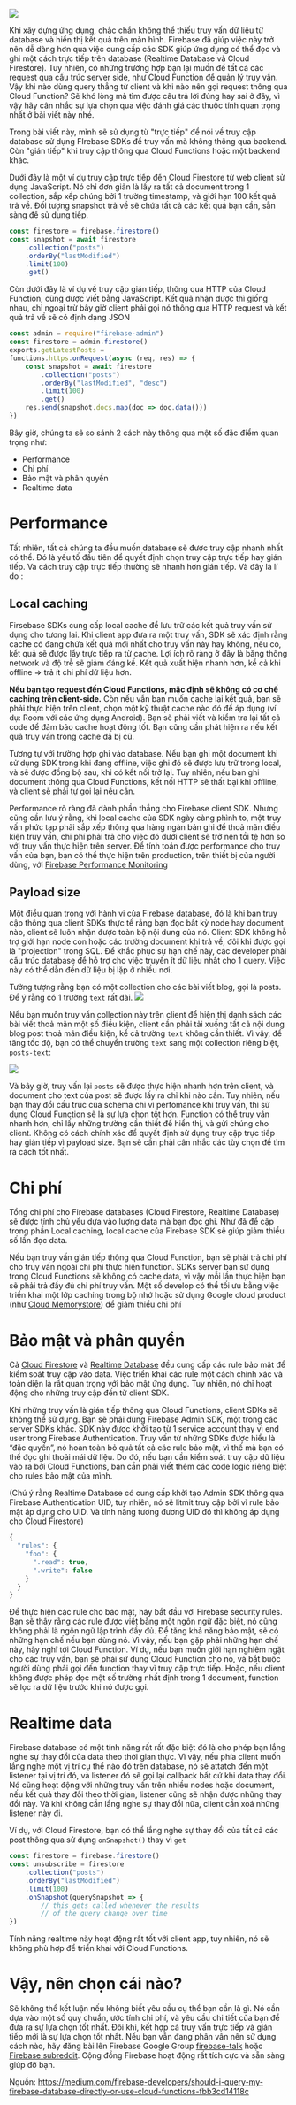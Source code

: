 ![](https://images.viblo.asia/8e59b353-692c-486b-bbba-efa8a65d8e5f.png)

Khi xây dựng ứng dụng, chắc chắn không thể thiếu truy vấn dữ liệu từ database  và hiển thị kết quả trên màn hình. Firebase đã giúp việc này trở nên dễ dàng hơn qua việc cung cấp các SDK giúp ứng dụng có thể đọc và ghi một cách trực tiếp trên database (Realtime Database và Cloud Firestore). Tuy nhiên, có những trường hợp bạn lại muốn để tất cả các request qua cấu trúc server side, như Cloud Function để quản lý truy vấn. Vậy khi nào dùng query thẳng từ client và khi nào nên gọi request thông qua Cloud Function? Sẽ khó lòng mà tìm được câu trả lời đúng hay sai ở đây, vì vậy hãy cân nhắc sự lựa chọn qua việc đánh giá các thuộc tính quan trọng nhất ở bài viết này nhé.

Trong bài viết này, mình sẽ sử dụng từ "trực tiếp" để nói về truy cập database sử dụng FIrebase SDKs để truy vấn mà không thông qua backend. Còn "gián tiếp" khi truy cập thông qua Cloud Functions hoặc một backend khác.

Dưới đây là một ví dụ truy cập trực tiếp đến Cloud Firestore từ web client sử dụng JavaScript. Nó chỉ đơn giản là lấy ra tất cả document trong 1 collection, sắp xếp chúng bởi 1 trường timestamp, và giới hạn 100 kết quả trả về. Đối tượng snapshot trả về sẽ chứa tất cả các kết quả bạn cần, sẵn sàng để sử dụng tiếp.

```js
const firestore = firebase.firestore()
const snapshot = await firestore
    .collection("posts")
    .orderBy("lastModified")
    .limit(100)
    .get()
```
Còn dưới đây là ví dụ về truy cập gián tiếp, thông qua HTTP của Cloud Function, cũng được viết bằng JavaScript. Kết quả nhận được thì giống nhau, chỉ ngoại trừ bây giờ client phải gọi nó thông qua HTTP request và kết quả trả về sẽ có định dạng JSON

```js
const admin = require("firebase-admin")
const firestore = admin.firestore()
exports.getLatestPosts =
functions.https.onRequest(async (req, res) => {
    const snapshot = await firestore
        .collection("posts")
        .orderBy("lastModified", "desc")
        .limit(100)
        .get()
    res.send(snapshot.docs.map(doc => doc.data()))
})
```
Bây giờ, chúng ta sẽ so sánh 2 cách này thông qua một số đặc điểm quan trọng như:
- Performance
- Chi phí
- Bảo mật và phân quyền
- Realtime data

# Performance
Tất nhiên, tất cả chúng ta đều muốn database sẽ được truy cập nhanh nhất có thể. Đó là yếu tố đầu tiên để quyết định chọn truy cập trực tiếp hay gián tiếp. Và cách truy cập trực tiếp thường sẽ nhanh hơn gián tiếp. Và đây là lí do :

## Local caching
Firsebase SDKs cung cấp local cache để lưu trữ các kết quả truy vấn sử dụng cho tương lai. Khi client app đưa ra một truy vấn, SDK sẽ xác định rằng cache có đang chứa kết quả mới nhất cho truy vấn này hay không, nếu có, kết quả sẽ được lấy trực tiếp ra từ cache. Lợi ích rõ ràng ở đây là băng thông network và độ trễ sẽ giảm đáng kế. Kết quả xuất hiện nhanh hơn, kể cả khi offline => trả ít chi phí dữ liệu hơn.


**Nếu bạn tạo request đến Cloud Functions, mặc định sẽ không có cơ chế caching trên client-side.** Còn nếu vẫn bạn muốn cache lại kết quả, bạn sẽ phải thực hiện trên client, chọn một kỹ thuật cache nào đó để áp dụng (ví dụ: Room với các ứng dụng Android). Bạn sẽ phải viết và kiểm tra lại tất cả code để đảm bảo cache hoạt động tốt. Bạn cũng cần phát hiện ra nếu kết quả truy vấn trong cache đã bị cũ. 

Tương tự với trường hợp ghi vào database. Nếu bạn ghi một document khi sử dụng SDK trong khi đang offline, việc ghi đó sẽ được lưu trữ trong local, và sẽ được đồng bộ sau, khi có kết nối trở lại. Tuy nhiên, nếu bạn ghi document thông qua Cloud Functions, kết nối HTTP sẽ thất bại khi offline, và client sẽ phải tự gọi lại nếu cần.

Performance rõ ràng đã dành phần thắng cho Firebase client SDK. Nhưng cũng cần lưu ý rằng, khi local cache của SDK ngày càng phình to, một truy vấn phức tạp phải sắp xếp thông qua hàng ngàn bản ghi để thoả mãn điều kiện truy vấn, chi phí phải trả cho việc đó dưới client sẽ trở nên tồi tệ hơn so với truy vấn thực hiện trên server. Để tính toán được performance cho truy vấn của bạn, bạn có thể thực hiện trên production, trên thiết bị của người dùng, với [Firebase Performance Monitoring](https://firebase.google.com/docs/perf-mon)

## Payload size
Một điều quan trọng với hành vi của Firebase database, đó là khi bạn truy cập thông qua client SDKs thực tế rằng bạn đọc bất kỳ node hay document nào, client sẽ luôn nhận được toàn bộ nội dung của nó. Client SDK không hỗ trợ giới hạn node con hoặc các trường document khi trả về, đôi khi được gọi là "projection" trong SQL. Để khắc phục sự hạn chế này, các developer phải cấu trúc database để hỗ trợ cho việc truyền ít dữ liệu nhất cho 1 query. Việc này có thể dẫn đến dữ liệu bị lặp ở nhiều nơi.

Tưởng tượng rằng bạn có một collection cho các bài viết blog, gọi là posts. Để ý rằng có 1 trường `text`  rất dài. 
![](https://images.viblo.asia/e9a2064c-8976-4767-b1d2-9ef838a3ae20.png)

Nếu bạn muốn truy vấn collection này trên client để hiện thị danh sách các bài viết thoả mãn một số điều kiện, client cần phải tải xuống tất cả nội dung blog post thoả mãn điều kiện, kể cả trường `text` không cần thiết. Vì vậy, để tăng tốc độ, bạn có thể chuyển trường `text` sang một collection riêng biệt,  ```posts-text```:

![](https://images.viblo.asia/56268fe7-8546-48cf-904f-84ace2cf2c1e.png)

Và bây giờ, truy vấn lại ```posts``` sẽ được thực hiện nhanh hơn trên client, và document cho text của post sẽ được lấy ra chỉ khi nào cần.
Tuy nhiên, nếu bạn thay đổi cấu trúc của schema chỉ vì perfomance khi truy vấn, thì sử dụng Cloud Function sẽ là sự lựa chọn tốt hơn. Function có thể truy vấn nhanh hơn, chỉ lấy những trường cần thiết để hiển thị, và gửi chúng cho client.
Không có cách chính xác để quyết định sử dụng truy cập trực tiếp hay gián tiếp vì payload size. Bạn sẽ cần phải cân nhắc các tùy chọn để tìm ra cách tốt nhất.

# Chi phí
Tổng chi phí cho Firebase databases  (Cloud Firestore, Realtime Database) sẽ được tính chủ yếu dựa vào lượng data mà bạn đọc ghi. Như đã đề cập trong phần Local caching, local cache của Firebase SDK sẽ giúp giảm thiểu số lần đọc data.

Nếu bạn truy vấn gián tiếp thông qua Cloud Function, bạn sẽ phải trả chi phí cho truy vấn ngoài chi phí thực hiện function. SDKs server bạn sử dụng trong Cloud Functions sẽ không có cache data, vì vậy mỗi lần thực hiện bạn sẽ phải trả đầy đủ chi phí truy vấn. Một số develop có thể tối ưu bằng việc triển khai một lớp caching trong bộ nhớ hoặc sử dụng Google cloud product (như [Cloud Memorystore](https://cloud.google.com/memorystore/)) để giảm thiểu chi phí

# Bảo mật và phân quyền
Cả [Cloud Firestore](https://firebase.google.com/docs/firestore/security/get-started) và  [Realtime Database](https://firebase.google.com/docs/database/security) đều cung cấp các rule bảo mật để kiểm soát truy cập vào data. Việc triển khai các rule một cách chính xác và toàn diện là rất quan trọng với bảo mật ứng dụng. Tuy nhiên, nó chỉ hoạt động cho những truy cập đến từ client SDK.

Khi những truy vấn là gián tiếp thông qua Cloud Functions, client SDKs sẽ không thể sử dụng. Bạn sẽ phải dùng Firebase Admin SDK, một trong các server SDKs khác. SDK này được khởi tạo từ 1 service account thay vì end user trong Firebase Authentication. Truy vấn từ những SDKs được hiểu là “đặc quyền”, nó hoàn toàn bỏ quả tất cả các rule bảo mật, vì thế mà bạn có thể đọc ghi thoải mái dữ liệu. Do đó, nếu bạn cần kiểm soát truy cập dữ liệu vào ra bởi Cloud Functions, bạn cần phải viết thêm các code logic riêng biệt cho rules bảo mật của mình.

(Chú ý rằng Realtime Database có cung cấp khởi tạo Admin SDK thông qua Firebase Authentication UID, tuy nhiên, nó sẽ litmit truy cập bởi vì rule bảo mật áp dụng cho UID. Và tính năng tương đương UID đó thì không áp dụng cho Cloud Firestore)
```js
{
  "rules": {
    "foo": {
      ".read": true,
      ".write": false
    }
  }
}
```
Để thực hiện các rule cho bảo mật, hãy bắt đầu với Firebase security rules. Bạn sẽ thấy rằng các rule được viết bằng một ngôn ngữ đặc biệt, nó cũng không phải là ngôn ngữ lập trình đầy đủ. Để tăng khả năng bảo mật, sẽ có những hạn chế nếu bạn dùng nó. Vì vậy, nếu bạn gặp phải những hạn chế này, hãy nghĩ tới Cloud Function. Ví dụ, nếu bạn muốn giới hạn nghiêm ngặt cho các truy vấn, bạn sẽ phải sử dụng Cloud Function cho nó, và bắt buộc người dùng phải gọi đến function thay vì truy cập trực tiếp. Hoặc, nếu client không được phép đọc một số trường nhất định trong 1 document, function sẽ lọc ra dữ liệu trước khi nó được gọi.

# Realtime data
Firebase database có một tính năng rất rất đặc biệt đó là cho phép bạn lắng nghe sự thay đổi của data theo thời gian thực. Vì vậy, nếu phía client muốn lắng nghe một vị trí cụ thể nào đó trên database, nó sẽ attatch đến một listener tại vị trí đó, và listener đó sẽ gọi lại callback bất cứ khi data thay đổi. Nó cũng hoạt động với những truy vấn trên nhiều nodes hoặc document, nếu kết quả thay đổi theo thời gian, listener cũng sẽ nhận được những thay đổi này. Và khi không cần lắng nghe sự thay đổi nữa, client cần xoá những listener này đi.

Ví dụ, với Cloud Firestore, bạn có thể lắng nghe sự thay đổi của tất cả các post thông qua sử dụng `onSnapshot()` thay vì `get`
```js
const firestore = firebase.firestore()
const unsubscribe = firestore
    .collection("posts")
    .orderBy("lastModified")
    .limit(100)
    .onSnapshot(querySnapshot => {
        // this gets called whenever the results
        // of the query change over time
})
```
Tính năng realtime này hoạt động rất tốt với client app, tuy nhiên, nó sẽ không phù hợp để triển khai với Cloud Functions.

# Vậy, nên chọn cái nào?
Sẽ không thể kết luận nếu không biết yêu cầu cụ thể bạn cần là gì. Nó cần dựa vào một số quy chuẩn, ước tính chi phí, và  yêu cầu chi tiết của bạn để đưa ra sự lựa chọn tốt nhất. Đôi khi, kết hợp cả truy vấn trực tiếp và gián tiếp mới là sự lựa chọn tốt nhất. Nếu bạn vẫn đang phân vân nên sử dụng cách nào, hãy đăng bài lên Firebase Google Group [firebase-talk](https://groups.google.com/forum/#!forum/firebase-talk) hoặc [Firebase subreddit](https://www.reddit.com/r/Firebase/). Cộng đồng Firebase hoạt động rất tích cực và sẵn sàng giúp đỡ bạn.

Nguồn: https://medium.com/firebase-developers/should-i-query-my-firebase-database-directly-or-use-cloud-functions-fbb3cd14118c